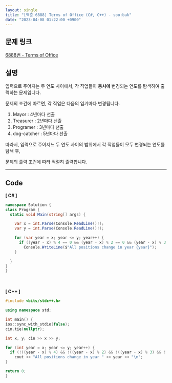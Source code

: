 ```yaml
---
layout: single
title: "[백준 6888] Terms of Office (C#, C++) - soo:bak"
date: "2023-04-08 01:22:00 +0900"
---
```


## 문제 링크
  [6888번 - Terms of Office](https://www.acmicpc.net/problem/6888)

## 설명
입력으로 주어지는 두 연도 사이에서, 각 직업들이 <b>동시에</b> 변경되는 연도를 탐색하여 출력하는 문제입니다. <br>

문제의 조건에 따르면, 각 직업은 다음의 임기마다 변경됩니다. <br>
1. Mayor : 4년마다 선출
2. Treasurer : 2년마다 선출
3. Programer : 3년마다 선출
4. dog-catcher : 5년마다 선출

따라서, 입력으로 주어지느 두 연도 사이의 범위에서 각 직업들이 모두 변경되는 연도를 탐색 후, <br>

문제의 출력 조건에 따라 적절히 출력합니다. <br>

- - -

## Code
<b>[ C# ] </b>
<br>

  ```c#
namespace Solution {
  class Program {
    static void Main(string[] args) {

      var x = int.Parse(Console.ReadLine()!);
      var y = int.Parse(Console.ReadLine()!);

      for (var year = x; year <= y; year++) {
        if ((year - x) % 4 == 0 && (year - x) % 2 == 0 && (year - x) % 3 == 0 && (year - x) % 5 == 0)
          Console.WriteLine($"All positions change in year {year}");
      }

    }
  }
}
  ```
<br><br>
<b>[ C++ ] </b>
<br>

  ```c++
#include <bits/stdc++.h>

using namespace std;

int main() {
  ios::sync_with_stdio(false);
  cin.tie(nullptr);

  int x, y; cin >> x >> y;

  for (int year = x; year <= y; year++) {
    if (!((year - x) % 4) && !((year - x) % 2) && !((year - x) % 3) && !((year - x) % 5))
      cout << "All positions change in year " << year << "\n";
  }

  return 0;
}
  ```
